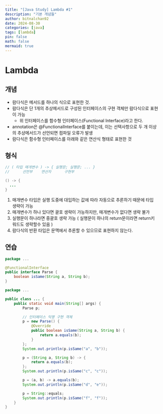 ```yaml
---
title: "[Java Study] Lambda #1"
description: "기본 개념들"
author: bitnalchan92
date: 2024-08-30
categories: [java]
tags: [lambda]
pin: false
math: false
mermaid: true
---
```




# Lambda

## 개념

- 람다식은 메서드를 하나의 식으로 표현한 것.
- 람다식은 단 1개의 추상메서드로 구성된 인터페이스의 구현 객체만 람다식으로 표현이 가능
  - 위 인터페이스를 함수형 인터페이스(Functional Interface)라고 한다.
- annotation은 @FunctionalInterface를 붙이는데, 이는 선택사항으로 두 개 이상의 추상메서드가 선언되면 컴파일 오류가 발생
- 람다식은 함수형 인터페이스를 아래와 같은 연산식 형태로 표현한 것



## 형식

```java
// ( 타입 매개변수 ) -> { 실행문; 실행문; ... }
//	    선언부    연산자      구현부

() -> {
  ...
}
```

1. 매개변수 타입은 실행 도중에 대입하는 값에 따라 자동으로 추론하기 때문에 타입 생략이 가능
2. 매개변수가 하나 있다면 괄호 생략이 가능하지만, 매개변수가 없다면 생략 불가
3. 실행문이 하나라면 중괄호 생략 가능 ( 실행문이 하나의 return문이라면 return키워드도 생략할수 있음 )
4. 람다식의 반환 타입은 문맥에서 추론할 수 있으므로 표현하지 않는다.



## 연습

```java
package ...

@FunctionalInterface
public interface Parse { 
    boolean isSame(String a, String b);
}
```

```java
package ...

public class ... {
    public static void main(String[] args) {
        Parse p;

        // 인터페이스 익명 구현 객체
        p = new Parse() {
            @Override
            public boolean isSame(String a, String b) {
                return a.equals(b);
            }
        };
        System.out.println(p.isSame("a", "b"));

        p = (String a, String b) -> {
            return a.equals(b);
        };
        System.out.println(p.isSame("c", "c"));

        p = (a, b) -> a.equals(b);
        System.out.println(p.isSame("d", "e"));

        p = String::equals;
        System.out.println(p.isSame("f", "f"));
    }
}
```

